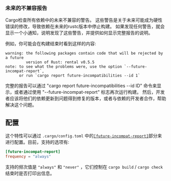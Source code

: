 ### 未来的不兼容报告

Cargo检查所有依赖中的未来不兼容的警告。
这些警告是关于未来可能成为硬性错误的修改，导致依赖在未来的rustc版本中停止构建。
如果发现任何警告，就会显示一个小通知，说明发现了这些警告，并提供如何显示完整报告的说明。

例如，你可能会在构建结束时看到这样的内容:

```text
warning: the following packages contain code that will be rejected by a future
         version of Rust: rental v0.5.5
note: to see what the problems were, use the option `--future-incompat-report`,
      or run `cargo report future-incompatibilities --id 1`
```

完整的报告可以通过 "cargo report future-incompatibilities --id ID" 命令来显示，或者通过使用 "--future-incompat-report" 标志再次运行构建。
然后，开发者应该将他们的依赖更新到问题得到修复的版本，或者与依赖的开发者合作，帮助解决这个问题。

## 配置

这个特性可以通过 `.cargo/config.toml` 中的[`[future-incompat-report]`][config]部分来进行配置。目前，支持的选项有:

```toml
[future-incompat-report]
frequency = "always"
```

支持的频次值是 `"always"` 和 `"never"` ，它们控制在 `cargo build` / `cargo check` 结束时是否打印出信息。

[config]: config.md#future-incompat-report
